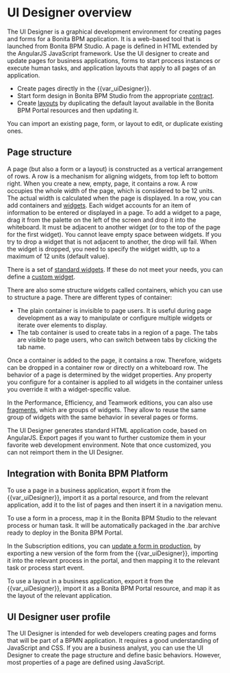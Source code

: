 # UI Designer overview

The UI Designer is a graphical development environment for creating pages and forms for a Bonita BPM application. It is a web-based tool that is launched from Bonita BPM Studio. A page is defined in HTML extended by the AngularJS JavaScript framework. Use the UI designer to create and update pages for business applications, forms to start process instances or execute human tasks, and application layouts that apply to all pages of an application.

* Create pages directly in the {{var\_uiDesigner}}.
* Start form design in Bonita BPM Studio from the appropriate [contract](contracts-and-contexts.md).
* Create [layouts](layouts.md) by duplicating the default layout available in the Bonita BPM Portal resources and then updating it.

You can import an existing page, form, or layout to edit, or duplicate existing ones.

## Page structure

A page (but also a form or a layout) is constructed as a vertical arrangement of rows. A row is a mechanism for aligning widgets, from top left to bottom right. When you create a new, empty, page, it contains a row. A row occupies the whole width of the page, which is considered to be 12 units. The actual width is calculated when the page is displayed. In a row, you can add containers and [widgets](widgets.md). Each widget accounts for an item of information to be entered or displayed in a page. To add a widget to a page, drag it from the palette on the left of the screen and drop it into the whiteboard. It must be adjacent to another widget (or to the top of the page for the first widget). You cannot leave empty space between widgets. If you try to drop a widget that is not adjacent to another, the drop will fail. When the widget is dropped, you need to specify the widget width, up to a maximum of 12 units (default value). 

There is a set of [standard widgets](widgets.md). If these do not meet your needs, you can define a [custom widget](custom-widgets.md).

There are also some structure widgets called containers, which you can use to structure a page. There are different types of container:
* The plain container is invisible to page users. It is useful during page development as a way to manipulate or configure multiple widgets or iterate over elements to display.
* The tab container is used to create tabs in a region of a page. The tabs are visible to page users, who can switch between tabs by clicking the tab name.

Once a container is added to the page, it contains a row. Therefore, widgets can be dropped in a container row or directly on a whiteboard row.
The behavior of a page is determined by the widget properties. Any property you configure for a container is applied to all widgets in the container unless you override it with a widget-specific value.

In the Performance, Efficiency, and Teamwork editions, you can also use [fragments](fragments.md), which are groups of widgets. They allow to reuse the same group of widgets with the same behavior in several pages or forms.

The UI Designer generates standard HTML application code, based on AngularJS. Export pages if you want to further customize them in your favorite web development environment. Note that once customized, you can not reimport them in the UI Designer.

## Integration with Bonita BPM Platform

To use a page in a business application, export it from the {{var\_uiDesigner}}, import it as a portal resource, and from the relevant application, add it to the list of pages and then insert it in a navigation menu.

To use a form in a process, map it in the Bonita BPM Studio to the relevant process or human task. It will be automatically packaged in the .bar archive ready to deploy in the Bonita BPM Portal.

In the Subscription editions, you can [update a form in production](live-update.md), by exporting a new version of the form from the {{var\_uiDesigner}}, importing it into the relevant process in the portal, and then mapping it to the relevant task or process start event. 

To use a layout in a business application, export it from the {{var\_uiDesigner}}, import it as a Bonita BPM Portal resource, and map it as the layout of the relevant application.

## UI Designer user profile

The UI Designer is intended for web developers creating pages and forms that will be part of a BPMN application. It requires a good understanding of JavaScript and CSS. If you are a business analyst, you can use the UI Designer to create the page structure and define basic behaviors. However, most properties of a page are defined using JavaScript.
